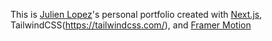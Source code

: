 This is [Julien Lopez](https://www.linkedin.com/in/julien-lopez-dev/)'s personal portfolio created with [Next.js](https://nextjs.org/), TailwindCSS(https://tailwindcss.com/), and [Framer Motion](https://www.framer.com/motion/)
